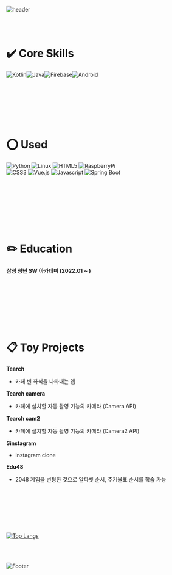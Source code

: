 
![header](https://capsule-render.vercel.app/api?type=cylinder&color=37A2E7&height=100&section=header&text=GyeongWon's%20Portfolio&fontSize=50&fontColor=FFFFFF)

</br>
</br>

# :heavy_check_mark: Core Skills
<img alt="Kotlin" src ="https://img.shields.io/badge/Kotlin-7F52FF.svg?&style=for-the-badge&logo=Kotlin&logoColor=white"/><img alt="Java" src ="https://img.shields.io/badge/Java-007396.svg?&style=for-the-badge&logo=Java&logoColor=white"/><img alt="Firebase" src ="https://img.shields.io/badge/Firebase-FFCA28.svg?&style=for-the-badge&logo=Firebase&logoColor=white"/><img alt="Android" src ="https://img.shields.io/badge/Android-3DDC84.svg?&style=for-the-badge&logo=Android&logoColor=white"/>


</br>
</br>

</br>
</br>

</br>
</br>

# :o: Used
<img alt="Python" src ="https://img.shields.io/badge/Python-3776AB.svg?&style=for-the-badge&logo=Python&logoColor=white"/> <img alt="Linux" src ="https://img.shields.io/badge/Linux-FCC624.svg?&style=for-the-badge&logo=Linux&logoColor=white"/> <img alt="HTML5" src ="https://img.shields.io/badge/HTML5-E34F26.svg?&style=for-the-badge&logo=HTML5&logoColor=white"/> <img alt="RaspberryPi" src ="https://img.shields.io/badge/RaspberryPi-A22846.svg?&style=for-the-badge&logo=RaspberryPi&logoColor=white"/></br>
<img alt="CSS3" src ="https://img.shields.io/badge/CSS3-1572B6.svg?&style=for-the-badge&logo=CSS3&logoColor=white"/> <img alt="Vue.js" src ="https://img.shields.io/badge/Vue.js-4FC08D.svg?&style=for-the-badge&logo=Vue.js&logoColor=white"/> <img alt="Javascript" src ="https://img.shields.io/badge/Javasciprt-F7DF1E.svg?&style=for-the-badge&logo=Javascript&logoColor=white"/> <img alt="Spring Boot" src ="https://img.shields.io/badge/SpringBoot-6DB33F.svg?&style=for-the-badge&logo=SpringBoot&logoColor=white"/></br>
</br>

</br>
</br>


</br>
</br>
</br>
</br>

# :pencil2: Education
__삼성 청년 SW 아카데미 (2022.01 ~ )__
</br>
</br>

</br>
</br>

</br>
</br>

</br>
</br>

# :clipboard: Toy Projects

__Tearch__
- 카페 빈 좌석을 나타내는 앱

__Tearch camera__
- 카페에 설치할 자동 촬영 기능의 카메라 (Camera API)

__Tearch cam2__
- 카페에 설치할 자동 촬영 기능의 카메라 (Camera2 API)

__Sinstagram__
- Instagram clone

__Edu48__
- 2048 게임을 변형한 것으로 알파벳 순서, 주기율표 순서를 학습 가능



</br>
</br>
</br>
</br>
</br>
</br>



[![Top Langs](https://github-readme-stats.vercel.app/api/top-langs/?username=skw4223&layout=compact)](https://github.com/skw4223/github-readme-stats)

</br>
</br>

![Footer](https://capsule-render.vercel.app/api?type=waving&color=37A2E7&height=150&section=footer)


<!--
**skw4223/skw4223** is a ✨ _special_ ✨ repository because its `README.md` (this file) appears on your GitHub profile.

Here are some ideas to get you started:

- 🔭 I’m currently working on ...
- 🌱 I’m currently learning ...
- 👯 I’m looking to collaborate on ...
- 🤔 I’m looking for help with ...
- 💬 Ask me about ...
- 📫 How to reach me: ...
- 😄 Pronouns: ...
- ⚡ Fun fact: ...
-->
